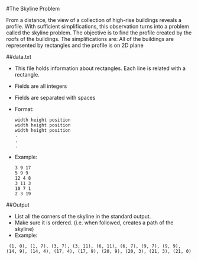 #The Skyline Problem

From a distance, the view of a collection of high-rise buildings reveals a profile. With sufficient simplifications, this observation turns into a problem called the skyline problem. The objective is to find the profile created by the roofs of the buildings. The simplifications are: All of the buildings are represented by rectangles and the profile is on 2D plane

##data.txt

- This file holds information about rectangles. Each line is related with a rectangle. 
- Fields are all integers
- Fields are separated with spaces
- Format: 
    ```
    width height position
    width height position
    width height position
    .
    .
    .
    ```
- Example:

    ```
    3 9 17
    5 9 9 
    12 4 8 
    3 11 3 
    10 7 1 
    2 3 19
    ```    
 
 ##Output
 
 - List all the corners of the skyline in the standard output.
 - Make sure it is ordered. (i.e. when followed, creates a path of the skyline) 
 - Example:
 
  ` (1, 0), (1, 7), (3, 7), (3, 11), (6, 11), (6, 7), (9, 7), (9, 9), (14, 9), (14, 4), (17, 4), (17, 9), (20, 9), (20, 3), (21, 3), (21, 0)`
    
    
    